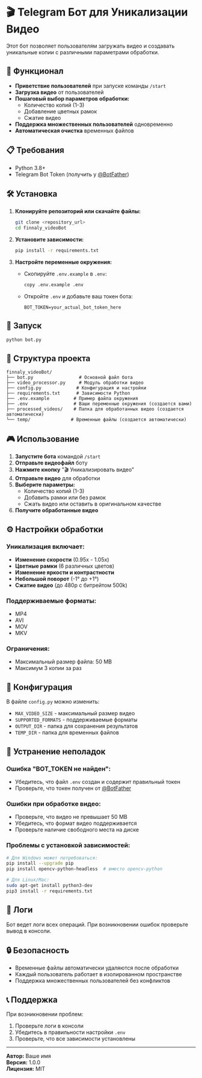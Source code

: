 # 🎬 Telegram Бот для Уникализации Видео

Этот бот позволяет пользователям загружать видео и создавать уникальные копии с различными параметрами обработки.

## 🚀 Функционал

- **Приветствие пользователей** при запуске команды `/start`
- **Загрузка видео** от пользователей
- **Пошаговый выбор параметров обработки:**
  - Количество копий (1-3)
  - Добавление цветных рамок
  - Сжатие видео
- **Поддержка множественных пользователей** одновременно
- **Автоматическая очистка** временных файлов

## 📋 Требования

- Python 3.8+
- Telegram Bot Token (получить у [@BotFather](https://t.me/botfather))

## 🛠 Установка

1. **Клонируйте репозиторий или скачайте файлы:**
   ```bash
   git clone <repository_url>
   cd finnaly_videoBot
   ```

2. **Установите зависимости:**
   ```bash
   pip install -r requirements.txt
   ```

3. **Настройте переменные окружения:**
   - Скопируйте `.env.example` в `.env`:
     ```bash
     copy .env.example .env
     ```
   - Откройте `.env` и добавьте ваш токен бота:
     ```
     BOT_TOKEN=your_actual_bot_token_here
     ```

## 🎯 Запуск

```bash
python bot.py
```

## 📁 Структура проекта

```
finnaly_videoBot/
├── bot.py                 # Основной файл бота
├── video_processor.py     # Модуль обработки видео
├── config.py             # Конфигурация и настройки
├── requirements.txt      # Зависимости Python
├── .env.example         # Пример файла окружения
├── .env                 # Ваши переменные окружения (создается вами)
├── processed_videos/    # Папка для обработанных видео (создается автоматически)
└── temp/               # Временные файлы (создается автоматически)
```

## 🎮 Использование

1. **Запустите бота** командой `/start`
2. **Отправьте видеофайл** боту
3. **Нажмите кнопку** "🎬 Уникализировать видео"
4. **Отправьте видео** для обработки
5. **Выберите параметры:**
   - Количество копий (1-3)
   - Добавить рамки или без рамок
   - Сжать видео или оставить в оригинальном качестве
6. **Получите обработанные видео**

## ⚙️ Настройки обработки

### Уникализация включает:
- **Изменение скорости** (0.95x - 1.05x)
- **Цветные рамки** (6 различных цветов)
- **Изменение яркости и контрастности**
- **Небольшой поворот** (-1° до +1°)
- **Сжатие видео** (до 480p с битрейтом 500k)

### Поддерживаемые форматы:
- MP4
- AVI
- MOV
- MKV

### Ограничения:
- Максимальный размер файла: 50 MB
- Максимум 3 копии за раз

## 🔧 Конфигурация

В файле `config.py` можно изменить:
- `MAX_VIDEO_SIZE` - максимальный размер видео
- `SUPPORTED_FORMATS` - поддерживаемые форматы
- `OUTPUT_DIR` - папка для сохранения результатов
- `TEMP_DIR` - папка для временных файлов

## 🐛 Устранение неполадок

### Ошибка "BOT_TOKEN не найден":
- Убедитесь, что файл `.env` создан и содержит правильный токен
- Проверьте, что токен получен от [@BotFather](https://t.me/botfather)

### Ошибки при обработке видео:
- Проверьте, что видео не превышает 50 MB
- Убедитесь, что формат видео поддерживается
- Проверьте наличие свободного места на диске

### Проблемы с установкой зависимостей:
```bash
# Для Windows может потребоваться:
pip install --upgrade pip
pip install opencv-python-headless  # вместо opencv-python

# Для Linux/Mac:
sudo apt-get install python3-dev
pip3 install -r requirements.txt
```

## 📝 Логи

Бот ведет логи всех операций. При возникновении ошибок проверьте вывод в консоли.

## 🔒 Безопасность

- Временные файлы автоматически удаляются после обработки
- Каждый пользователь работает в изолированном пространстве
- Поддержка множественных пользователей без конфликтов

## 📞 Поддержка

При возникновении проблем:
1. Проверьте логи в консоли
2. Убедитесь в правильности настройки `.env`
3. Проверьте, что все зависимости установлены

---

**Автор:** Ваше имя  
**Версия:** 1.0.0  
**Лицензия:** MIT